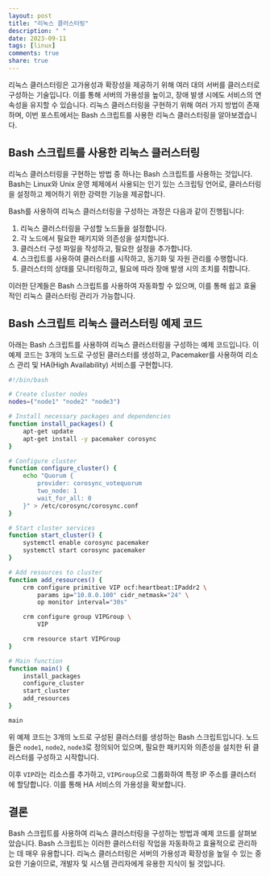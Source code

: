 ```yaml
---
layout: post
title: "리눅스 클러스터링"
description: " "
date: 2023-09-11
tags: [linux]
comments: true
share: true
---
```


리눅스 클러스터링은 고가용성과 확장성을 제공하기 위해 여러 대의 서버를 클러스터로 구성하는 기술입니다. 이를 통해 서버의 가용성을 높이고, 장애 발생 시에도 서비스의 연속성을 유지할 수 있습니다. 리눅스 클러스터링을 구현하기 위해 여러 가지 방법이 존재하며, 이번 포스트에서는 Bash 스크립트를 사용한 리눅스 클러스터링을 알아보겠습니다.

## Bash 스크립트를 사용한 리눅스 클러스터링

리눅스 클러스터링을 구현하는 방법 중 하나는 Bash 스크립트를 사용하는 것입니다. Bash는 Linux와 Unix 운영 체제에서 사용되는 인기 있는 스크립팅 언어로, 클러스터링을 설정하고 제어하기 위한 강력한 기능을 제공합니다.

Bash를 사용하여 리눅스 클러스터링을 구성하는 과정은 다음과 같이 진행됩니다:

1. 리눅스 클러스터링을 구성할 노드들을 설정합니다.
2. 각 노드에서 필요한 패키지와 의존성을 설치합니다.
3. 클러스터 구성 파일을 작성하고, 필요한 설정을 추가합니다.
4. 스크립트를 사용하여 클러스터를 시작하고, 동기화 및 자원 관리를 수행합니다.
5. 클러스터의 상태를 모니터링하고, 필요에 따라 장애 발생 시의 조치를 취합니다.

이러한 단계들은 Bash 스크립트를 사용하여 자동화할 수 있으며, 이를 통해 쉽고 효율적인 리눅스 클러스터링 관리가 가능합니다.

## Bash 스크립트 리눅스 클러스터링 예제 코드

아래는 Bash 스크립트를 사용하여 리눅스 클러스터링을 구성하는 예제 코드입니다. 이 예제 코드는 3개의 노드로 구성된 클러스터를 생성하고, Pacemaker를 사용하여 리소스 관리 및 HA(High Availability) 서비스를 구현합니다.

```bash
#!/bin/bash

# Create cluster nodes
nodes=("node1" "node2" "node3")

# Install necessary packages and dependencies
function install_packages() {
    apt-get update
    apt-get install -y pacemaker corosync
}

# Configure cluster
function configure_cluster() {
    echo "Quorum {
        provider: corosync_votequorum
        two_node: 1
        wait_for_all: 0
    }" > /etc/corosync/corosync.conf
}

# Start cluster services
function start_cluster() {
    systemctl enable corosync pacemaker
    systemctl start corosync pacemaker
}

# Add resources to cluster
function add_resources() {
    crm configure primitive VIP ocf:heartbeat:IPaddr2 \
        params ip="10.0.0.100" cidr_netmask="24" \
        op monitor interval="30s"

    crm configure group VIPGroup \
        VIP

    crm resource start VIPGroup
}

# Main function
function main() {
    install_packages
    configure_cluster
    start_cluster
    add_resources
}

main
```

위 예제 코드는 3개의 노드로 구성된 클러스터를 생성하는 Bash 스크립트입니다. 노드들은 `node1`, `node2`, `node3`로 정의되어 있으며, 필요한 패키지와 의존성을 설치한 뒤 클러스터를 구성하고 시작합니다.

이후 `VIP`라는 리소스를 추가하고, `VIPGroup`으로 그룹화하여 특정 IP 주소를 클러스터에 할당합니다. 이를 통해 HA 서비스의 가용성을 확보합니다.

## 결론

Bash 스크립트를 사용하여 리눅스 클러스터링을 구성하는 방법과 예제 코드를 살펴보았습니다. Bash 스크립트는 이러한 클러스터링 작업을 자동화하고 효율적으로 관리하는 데 매우 유용합니다. 리눅스 클러스터링은 서버의 가용성과 확장성을 높일 수 있는 중요한 기술이므로, 개발자 및 시스템 관리자에게 유용한 지식이 될 것입니다.